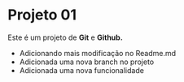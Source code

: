 # Projeto 01

Este é um projeto de **Git** e **Github.**

- Adicionando mais modificação no Readme.md
- Adicionada uma nova branch no projeto
- Adicionada uma nova funcionalidade